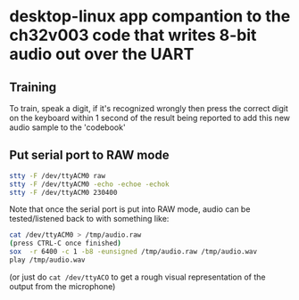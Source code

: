 # desktop-linux app compantion to the ch32v003 code that writes 8-bit audio out over the UART

## Training

To train,  speak a digit, if it's recognized wrongly then press the correct
digit on the keyboard within 1 second of the result being reported to add
this new audio sample to the 'codebook'

## Put serial port to RAW mode

```bash
stty -F /dev/ttyACM0 raw
stty -F /dev/ttyACM0 -echo -echoe -echok
stty -F /dev/ttyACM0 230400
```

Note that once the serial port is put into RAW mode,
audio can be tested/listened back to with something like:
```bash
cat /dev/ttyACM0 > /tmp/audio.raw
(press CTRL-C once finished)
sox  -r 6400 -c 1 -b8 -eunsigned /tmp/audio.raw /tmp/audio.wav
play /tmp/audio.wav
```

(or just do `cat /dev/ttyACO` to get a rough visual representation of the
output from the microphone)
